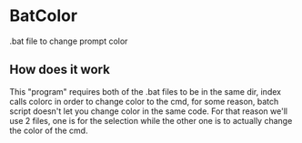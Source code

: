 # BatColor
.bat file to change prompt color
## How does it work
This "program" requires both of the .bat files to be in the same  dir, index calls colorc in order to change color to the cmd, for some reason, batch script doesn't let you change color in the same code.
For that reason we'll use 2 files, one is for the selection while the other one is to actually change the color of the cmd.
